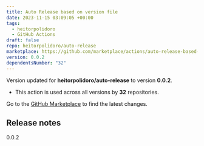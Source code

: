 ```yaml
---
title: Auto Release based on version file
date: 2023-11-15 03:09:05 +00:00
tags:
  - heitorpolidoro
  - GitHub Actions
draft: false
repo: heitorpolidoro/auto-release
marketplace: https://github.com/marketplace/actions/auto-release-based-on-version-file
version: 0.0.2
dependentsNumber: "32"
---
```



Version updated for **heitorpolidoro/auto-release** to version **0.0.2**.
- This action is used across all versions by **32** repositories.

Go to the [GitHub Marketplace](https://github.com/marketplace/actions/auto-release-based-on-version-file) to find the latest changes.

## Release notes

0.0.2
